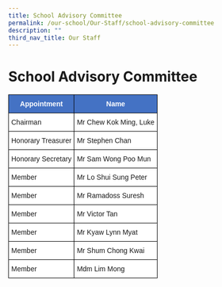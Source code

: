 ```yaml
---
title: School Advisory Committee
permalink: /our-school/Our-Staff/school-advisory-committee
description: ""
third_nav_title: Our Staff
---
```

# School Advisory Committee

<style type="text/css">
.tg  {border-collapse:collapse;border-spacing:0;}
.tg td{border-color:black;border-style:solid;border-width:1px;font-family:Arial, sans-serif;font-size:14px;
  overflow:hidden;padding:10px 5px;word-break:normal;}
.tg th{border-color:black;border-style:solid;border-width:1px;font-family:Arial, sans-serif;font-size:14px;
  font-weight:normal;overflow:hidden;padding:10px 5px;word-break:normal;}
.tg .tg-sceh{background-color:#4472C4;color:#FFF;font-weight:bold;text-align:center;vertical-align:top}
.tg .tg-ktyi{background-color:#FFF;text-align:left;vertical-align:top}
</style>
<table class="tg">
<thead>
  <tr>
    <th class="tg-sceh"><span style="color:white">Appointment</span></th>
    <th class="tg-sceh"><span style="color:white">Name</span></th>
  </tr>
</thead>
<tbody>
  <tr>
    <td class="tg-ktyi">Chairman</td>
    <td class="tg-ktyi">Mr Chew Kok Ming, Luke</td>
  </tr>
  <tr>
    <td class="tg-ktyi">Honorary Treasurer</td>
    <td class="tg-ktyi">Mr Stephen Chan</td>
  </tr>
  <tr>
    <td class="tg-ktyi">Honorary Secretary</td>
    <td class="tg-ktyi">Mr Sam Wong Poo Mun</td>
  </tr>
  <tr>
    <td class="tg-ktyi">Member</td>
    <td class="tg-ktyi">Mr Lo Shui Sung Peter</td>
  </tr>
  <tr>
    <td class="tg-ktyi">Member</td>
    <td class="tg-ktyi">Mr Ramadoss Suresh</td>
  </tr>
  <tr>
    <td class="tg-ktyi">Member</td>
    <td class="tg-ktyi">Mr Victor Tan</td>
  </tr>
  <tr>
    <td class="tg-ktyi">Member</td>
    <td class="tg-ktyi">Mr Kyaw Lynn Myat</td>
  </tr>
  <tr>
    <td class="tg-ktyi">Member</td>
    <td class="tg-ktyi">Mr Shum Chong Kwai</td>
  </tr>
  <tr>
    <td class="tg-ktyi">Member</td>
    <td class="tg-ktyi">Mdm Lim Mong </td>
  </tr>
</tbody>
</table>
